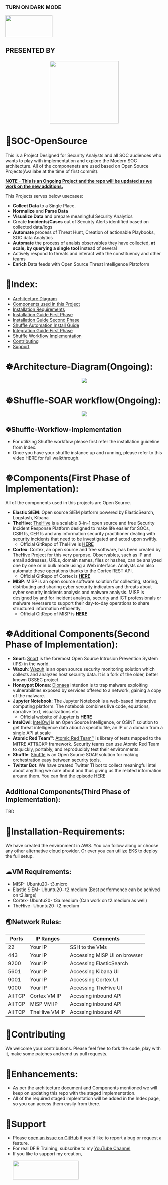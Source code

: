 ### TURN ON DARK MODE<p align="left"> <img src="images/Mode-changer.gif" width="150" height="70"> </p>
## PRESENTED BY <p align="center"> <img src="images/Logo-Transparent for Black BG.png" width="220" height="200"> </p>
# 🔴SOC-OpenSource
This is a Project Designed for Security Analysts and all SOC audiences who wants to play with implementation and explore the Modern SOC architecture. All of the componenets are used based on Open Source Projects(Availabe at the time of first commit). 

<ins> **NOTE - This is an Ongoing Project and the repo will be updated as we work on the new additions.** </ins>

This Projects serves below usecases:
 - **Collect Data** to a Single Place.
 - **Normalize** and **Parse Data**
 - **Visualize Data** and prepare meaningful Security Analytics
 - Create **Incidents/Cases** out of Secuirty Alerts identified based on collected data/logs
 - **Automate** process of Threat Hunt, Creation of actionable Playbooks, SOC data Analytics
 - **Automate** the process of analsis observables they have collected, **at scale, by querying a single tool** instead of several
 - Actively respond to threats and interact with the constituency and other teams
 - **Enrich** Data feeds with Open Source Threat Intelligence Platoform

# 📑Index:
 - [Architecture Diagram](#Architecture-Diagram)
 - [Components used in this Project](#Components)
 - [Installation Requirements](#Installation-Requirements)
 - [Installation Guide First Phase](https://github.com/archanchoudhury/SOC-OpenSource/blob/main/installation/install1.md)
 - [Installation Guide Second Phase](https://github.com/archanchoudhury/SOC-OpenSource/blob/main/installation/install2.md)
 - [Shuffle Automation Install Guide](https://github.com/archanchoudhury/SOC-OpenSource/blob/main/installation/shuffle-install.md)
 - [Integration Guide First Phase](https://github.com/archanchoudhury/SOC-OpenSource/blob/main/integration/integration.md)
 - [Shuffle Workflow Implementation](#Shuffle-Workflow-Implementation)
 - [Contributing](#Contributing)
 - [Support](#Support)

# ☸Architecture-Diagram(Ongoing):
<p align="center"> <img src="images/simpler-soc.png"> </p>

# ☸Shuffle-SOAR workflow(Ongoing):
<p align="center"> <img src="images/shuffle-workflow.PNG"> </p>

## ☸Shuffle-Workflow-Implementation
 - For utilizing Shuffle workflow please first refer the installation guideline from Index.
 - Once you have your shuffle instance up and running, please refer to this video HERE for full walkthrough.

# ☸Components(First Phase of Implementation):
All of the components used in this projects are Open Source.
 - **Elastic SIEM**: Open source SIEM platform powered by ElasticSearch, Logstash, Kibana
 - **TheHive**: [TheHive](https://thehive-project.org/) is a scalable 3-in-1 open source and free Security Incident Response Platform designed to make life easier for SOCs, CSIRTs, CERTs and any information security practitioner dealing with security incidents that need to be investigated and acted upon swiftly.
    - Official GitRepo of TheHive is **[HERE](https://github.com/TheHive-Project/TheHive)**
 - **Cortex**: Cortex, an open source and free software, has been created by TheHive Project for this very purpose. Observables, such as IP and email addresses, URLs, domain names, files or hashes, can be analyzed one by one or in bulk mode using a Web interface. Analysts can also automate these operations thanks to the Cortex REST API.
    - Official GitRepo of Cortex is **[HERE](https://github.com/TheHive-Project/Cortex)**
 - **MISP**: MISP is an open source software solution for collecting, storing, distributing and sharing cyber security indicators and threats about cyber security incidents analysis and malware analysis. MISP is designed by and for incident analysts, security and ICT professionals or malware reversers to support their day-to-day operations to share structured information efficiently.
   - Official GitRepo of MISP is **[HERE](https://github.com/MISP/MISP)**

# ☸Additional Components(Second Phase of Implementation):
 - **Snort**: [Snort](https://www.snort.org/) is the foremost Open Source Intrusion Prevention System (IPS) in the world.
 - **Wazuh**: [Wazuh](https://wazuh.com/) is an open source security monitoring solution which collects and analyzes host security data. It is a fork of the older, better known OSSEC project.
 - **Honeypot Dionea**: [Dionaea](https://dionaea.readthedocs.io/en/latest/index.html) intention is to trap malware exploiting vulnerabilities exposed by services offered to a network, gaining a copy of the malware.
 - **Jupyter Notebook**: The Jupyter Notebook is a web-based interactive computing platform. The notebook combines live code, equations, narrative text, visualizations etc.
   - Official website of Jupyter is **[HERE](https://jupyter.org/)**
 - **IntelOwl**: [IntelOwl](https://intelowlproject.github.io/) is an Open Source Intelligence, or OSINT solution to get threat intelligence data about a specific file, an IP or a domain from a single API at scale
 - **Atomic Red Team™**: [Atomic Red Team™](https://github.com/redcanaryco/atomic-red-team) is library of tests mapped to the MITRE ATT&CK® framework. Security teams can use Atomic Red Team to quickly, portably, and reproducibly test their environments.
 - **Shuffle**: [Shuffle](https://shuffler.io/) is an Open Source SOAR solution for making orchestration easy between security tools.
 - **Twitter Bot**: We have created Twitter TI bot to collect meaningful intel about anything we care about and thus giving us the related information around them. You can find the episode [HERE](https://youtu.be/onklNNJcfDU)

## Additional Components(Third Phase of Implementation):
TBD

# 🔽Installation-Requirements: 
We have created the environment in AWS. You can follow along or choose any other alternative cloud provider. Or ever you can utilize EKS to deploy the full setup.
## ☁VM Requirements:
 - MISP- Ubuntu20- t3.micro
 - Elastic SIEM- Ubuntu20- t2.medium (Best performence can be achived on t2.large)
 - Cortex- Ubuntu20- t3a.medium (Can work on t2.medium as well)
 - TheHive- Ubuntu20- t2.medium
## 🌏Network Rules:
| Ports | IP Ranges | Comments |
| --- | --- | --- |
| 22 | Your IP | SSH to the VMs |
| 443 | Your IP | Accessing MISP UI on browser|
| 9200 | Your IP | Accessing ElasticSearch|
| 5601 | Your IP | Accessing Kibana UI
| 9001 | Your IP | Accessing Cortex UI|
| 9000 | Your IP | Accessing TheHive UI|
| All TCP | Cortex VM IP | Accssing inbound API|
| All TCP | MISP VM IP | Accssing inbound API|
| All TCP | TheHive VM IP | Accssing inbound API|

# 🤝Contributing
We welcome your contributions. Please feel free to fork the code, play with it, make some patches and send us pull requests. 

# 🔼Enhancements:
 - As per the architecture document and Components mentioned we will keep on updating this repo with the staged implementation.
 - All of the required staged implemtation will be added in the Index page, so you can access them easily from there.

# 🙏Support
 - Please [open an issue on GitHub](https://github.com/archanchoudhury/SOC-OpenSource/issues/new) if you'd like to report a bug or request a feature.
 - For real DFIR Training, subscribe to my [YouTube Channel](https://www.youtube.com/c/BlackPerl)
 - If you like to support my creation, <p align="left"><a href="https://www.buymeacoffee.com/BlackPerl"> <img src="images/KULQlzAg.png" width="210" height="60"></p>
